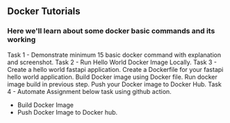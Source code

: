 ## Docker Tutorials
### Here we'll learn about some docker basic commands and its working

Task 1 - Demonstrate minimum 15 basic docker command with explanation and screenshot.
Task 2 - Run Hello World Docker Image Locally.
Task 3 - Create a hello world fastapi application. Create a Dockerfile for your fastapi hello world application. Build Docker image using Docker file. Run docker image build in previous step. Push your Docker image to Docker Hub.
Task 4 - Automate Assignment below task using github action.
- Build Docker Image
- Push Docker Image to Docker hub.
